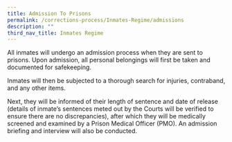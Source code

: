 ```yaml
---
title: Admission To Prisons
permalink: /corrections-process/Inmates-Regime/admissions
description: ""
third_nav_title: Inmates Regime
---
```


All inmates will undergo an admission process when they are sent to prisons. Upon admission, all personal belongings will first be taken and documented for safekeeping. 

Inmates will then be subjected to a thorough search for injuries, contraband, and any other items. 

Next, they will be informed of their length of sentence and date of release (details of inmate’s sentences meted out by the Courts will be verified to ensure there are no discrepancies), after which they will be medically screened and examined by a Prison Medical Officer (PMO). An admission briefing and interview will also be conducted. 
